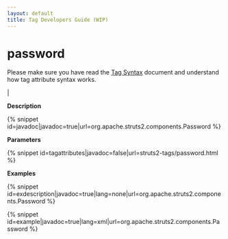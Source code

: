 ```yaml
---
layout: default
title: Tag Developers Guide (WIP)
---
```


# password


Please make sure you have read the [Tag Syntax](#PAGE_13927) document and understand how tag attribute syntax works.

| 

__Description__



{% snippet id=javadoc|javadoc=true|url=org.apache.struts2.components.Password %}

__Parameters__



{% snippet id=tagattributes|javadoc=false|url=struts2-tags/password.html %}

__Examples__



{% snippet id=exdescription|javadoc=true|lang=none|url=org.apache.struts2.components.Password %}


{% snippet id=example|javadoc=true|lang=xml|url=org.apache.struts2.components.Password %}
